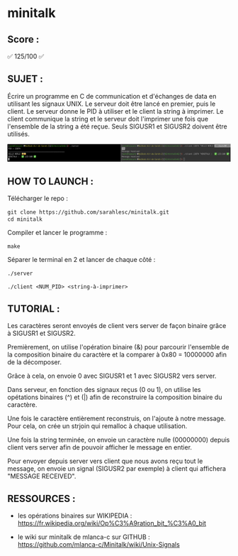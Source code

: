 # minitalk

## Score :
✅ 125/100 ✅

## SUJET :

Écrire un programme en C de communication et d'échanges de data en utilisant les signaux UNIX.
Le serveur doit être lancé en premier, puis le client.
Le serveur donne le PID à utiliser et le client la string à imprimer.
Le client communique la string et le serveur doit l'imprimer une fois que l'ensemble de la string a été reçue.
Seuls SIGUSR1 et SIGUSR2 doivent être utilisés.


![Minitalk Screen](./minitalk_screen.png)

## HOW TO LAUNCH :

Télécharger le repo :
```
git clone https://github.com/sarahlesc/minitalk.git
cd minitalk
```
Compiler et lancer le programme :
```
make
```
Séparer le terminal en 2 et lancer de chaque côté :
```
./server
```
```
./client <NUM_PID> <string-à-imprimer>
```

## TUTORIAL :
Les caractères seront envoyés de client vers server de façon binaire grâce à SIGUSR1 et SIGUSR2.

Premièrement, on utilise l'opération binaire (&) pour parcourir l'ensemble de la composition binaire du caractère et la comparer à 0x80 = 10000000 afin de la décomposer.

Grâce à cela, on envoie 0 avec SIGUSR1 et 1 avec SIGUSR2 vers server.

Dans serveur, en fonction des signaux reçus (0 ou 1), on utilise les opétations binaires (^) et (|) afin de reconstruire la composition binaire du caractère.

Une fois le caractère entièrement reconstruis, on l'ajoute à notre message. Pour cela, on crée un strjoin qui remalloc à chaque utilisation.

Une fois la string terminée, on envoie un caractère nulle (00000000) depuis client vers server afin de pouvoir afficher le message en entier.

Pour envoyer depuis server vers client que nous avons reçu tout le message, on envoie un signal (SIGUSR2 par exemple) à client qui affichera "MESSAGE RECEIVED".

## RESSOURCES :
- les opérations binaires sur WIKIPEDIA : https://fr.wikipedia.org/wiki/Op%C3%A9ration_bit_%C3%A0_bit

- le wiki sur minitalk de mlanca-c sur GITHUB : https://github.com/mlanca-c/Minitalk/wiki/Unix-Signals
